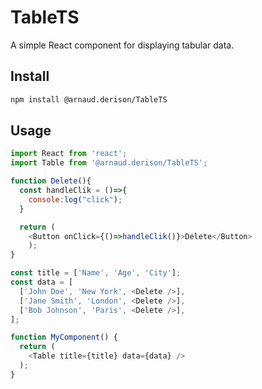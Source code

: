 # TableTS

A simple React component for displaying tabular data.

## Install

```bash
npm install @arnaud.derison/TableTS
```

## Usage

```Javascript
import React from 'react';
import Table from '@arnaud.derison/TableTS';

function Delete(){
  const handleClik = ()=>{
    console:log("click");
  }

  return (
    <Button onClick={()=>handleClik()}>Delete</Button>
    );
}

const title = ['Name', 'Age', 'City'];
const data = [
  ['John Doe', 'New York', <Delete />],
  ['Jane Smith', 'London', <Delete />],
  ['Bob Johnson', 'Paris', <Delete />],
];

function MyComponent() {
  return (
    <Table title={title} data={data} />
  );
}
```
